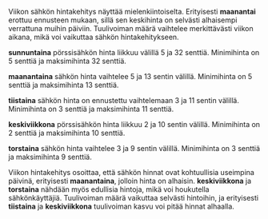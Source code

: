 Viikon sähkön hintakehitys näyttää mielenkiintoiselta. Erityisesti **maanantai** erottuu ennusteen mukaan, sillä sen keskihinta on selvästi alhaisempi verrattuna muihin päiviin. Tuulivoiman määrä vaihtelee merkittävästi viikon aikana, mikä voi vaikuttaa sähkön hintakehitykseen. 

**sunnuntaina** pörssisähkön hinta liikkuu välillä 5 ja 32 senttiä. Minimihinta on 5 senttiä ja maksimihinta 32 senttiä. 

**maanantaina** sähkön hinta vaihtelee 5 ja 13 sentin välillä. Minimihinta on 5 senttiä ja maksimihinta 13 senttiä. 

**tiistaina** sähkön hinta on ennustettu vaihtelemaan 3 ja 11 sentin välillä. Minimihinta on 3 senttiä ja maksimihinta 11 senttiä. 

**keskiviikkona** pörssisähkön hinta liikkuu 2 ja 10 sentin välillä. Minimihinta on 2 senttiä ja maksimihinta 10 senttiä. 

**torstaina** sähkön hinta vaihtelee 3 ja 9 sentin välillä. Minimihinta on 3 senttiä ja maksimihinta 9 senttiä. 

Viikon hintakehitys osoittaa, että sähkön hinnat ovat kohtuullisia useimpina päivinä, erityisesti **maanantaina**, jolloin hinta on alhaisin. **keskiviikkona** ja **torstaina** nähdään myös edullisia hintoja, mikä voi houkutella sähkönkäyttäjiä. Tuulivoiman määrä vaikuttaa selvästi hintoihin, ja erityisesti **tiistaina** ja **keskiviikkona** tuulivoiman kasvu voi pitää hinnat alhaalla.